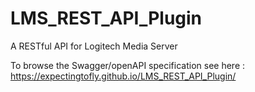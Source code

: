 # LMS_REST_API_Plugin

A RESTful API for Logitech Media Server

To browse the Swagger/openAPI specification see here : https://expectingtofly.github.io/LMS_REST_API_Plugin/
